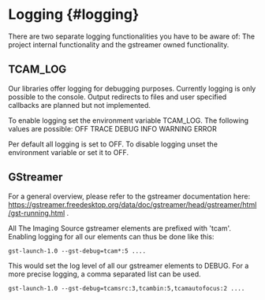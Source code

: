 # Logging {#logging}

There are two separate logging functionalities you have to be aware of:
The project internal functionality and the gstreamer owned functionality.

## TCAM_LOG

Our libraries offer logging for debugging purposes.
Currently logging is only possible to the console.
Output redirects to files and user specified callbacks are planned but not implemented.

To enable logging set the environment variable TCAM_LOG.
The following values are possible:
OFF
TRACE
DEBUG
INFO
WARNING
ERROR

Per default all logging is set to OFF.
To disable logging unset the environment variable or set it to OFF.

## GStreamer

For a general overview, please refer to the gstreamer documentation here: https://gstreamer.freedesktop.org/data/doc/gstreamer/head/gstreamer/html/gst-running.html .

All The Imaging Source gstreamer elements are prefixed with 'tcam'.
Enabling logging for all our elements can thus be done like this:

    gst-launch-1.0 --gst-debug=tcam*:5 ....

This would set the log level of all our gstreamer elements to DEBUG.
For a more precise logging, a comma separated list can be used.

    gst-launch-1.0 --gst-debug=tcamsrc:3,tcambin:5,tcamautofocus:2 ....
